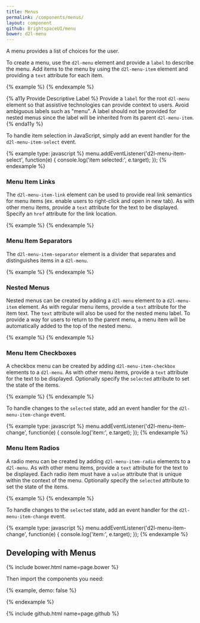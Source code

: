 ```yaml
---
title: Menus
permalink: /components/menus/
layout: component
github: BrightspaceUI/menu
bower: d2l-menu
---
```

A menu provides a list of choices for the user.

To create a menu, use the `d2l-menu` element and provide a `label` to describe the menu.  Add items to the menu by using the `d2l-menu-item` element and providing a `text` attribute for each item.

{% example %}
<d2l-menu label="Astronomy">
  <d2l-menu-item text="Introduction"></d2l-menu-item>
  <d2l-menu-item text="The Solar System"></d2l-menu-item>
  <d2l-menu-item text="The Universe"></d2l-menu-item>
</d2l-menu>
{% endexample %}

{% a11y Provide Descriptive Label %}
Provide a `label` for the root `d2l-menu` element so that assistive technologies can provide context to users. Avoid ambiguous labels such as "menu". A label should not be provided for nested menus since the label will be inherited from its parent `d2l-menu-item`.
{% enda11y %}

To handle item selection in JavaScript, simply add an event handler for the `d2l-menu-item-select` event.

{% example type: javascript %}
menu.addEventListener('d2l-menu-item-select', function(e) {
  console.log('item selected:', e.target);
});
{% endexample %}

### Menu Item Links

The `d2l-menu-item-link` element can be used to provide real link semantics for menu items (ex. enable users to right-click and open in new tab). As with other menu items, provide a `text` attribute for the text to be displayed.  Specify an `href` attribute for the link location.

{% example %}
<d2l-menu label="Astronomy">
  <d2l-menu-item-link text="Introduction"
    href="http://.../"></d2l-menu-item-link>
  <d2l-menu-item-link text="The Solar System"
    href="http://.../"></d2l-menu-item-link>
  <d2l-menu-item-link text="The Universe"
    href="http://.../"></d2l-menu-item-link>
</d2l-menu>
{% endexample %}

### Menu Item Separators

The `d2l-menu-item-separator` element is a divider that separates and distinguishes items in a `d2l-menu`.

{% example %}
<d2l-menu label="Astronomy">
  <d2l-menu-item text="Introduction"></d2l-menu-item>
  <d2l-menu-item text="The Solar System"></d2l-menu-item>
  <d2l-menu-item text="The Universe"></d2l-menu-item>
  <d2l-menu-item-separator></d2l-menu-item-separator>
  <d2l-menu-item text="Upcoming Events"></d2l-menu-item>
</d2l-menu>
{% endexample %}

### Nested Menus

Nested menus can be created by adding a `d2l-menu` element to a `d2l-menu-item` element. As with regular menu items, provide a `text` attribute for the item text.  The `text` attribute will also be used for the nested menu label. To provide a way for users to return to the parent menu, a menu item will be automatically added to the top of the nested menu.

{% example %}
<d2l-menu label="Astronomy">
  <d2l-menu-item text="Introduction"></d2l-menu-item>
  <d2l-menu-item text="The Solar System">
    <d2l-menu>
      <d2l-menu-item text="The Sun"></d2l-menu-item>
      <d2l-menu-item text="Mercury"></d2l-menu-item>
      <d2l-menu-item text="Venus"></d2l-menu-item>
   </d2l-menu>
  </d2l-menu-item>
  <d2l-menu-item text="The Universe"></d2l-menu-item>
</d2l-menu>
{% endexample %}

### Menu Item Checkboxes

A checkbox menu can be created by adding `d2l-menu-item-checkbox` elements to a `d2l-menu`. As with other menu items, provide a `text` attribute for the text to be displayed.  Optionally specify the `selected` attribute to set the state of the items.

{% example %}
<d2l-menu label="Astronomy">
  <d2l-menu-item-checkbox text="Introduction" selected>
  </d2l-menu-item-checkbox>
  <d2l-menu-item-checkbox text="The Solar System" selected>
  </d2l-menu-item-checkbox>
  <d2l-menu-item-checkbox text="The Universe">
  </d2l-menu-item-checkbox>
</d2l-menu>
{% endexample %}

To handle changes to the `selected` state, add an event handler for the `d2l-menu-item-change` event.

{% example type: javascript %}
menu.addEventListener('d2l-menu-item-change', function(e) {
  console.log('item:', e.target);
});
{% endexample %}

### Menu Item Radios

A radio menu can be created by adding `d2l-menu-item-radio` elements to a `d2l-menu`. As with other menu items, provide a `text` attribute for the text to be displayed. Each radio item must have a `value` attribute that is unique within the context of the menu. Optionally specify the `selected` attribute to set the state of the items.

{% example %}
<d2l-menu label="Astronomy">
  <d2l-menu-item-radio text="Introduction" value="1" selected>
  </d2l-menu-item-radio>
  <d2l-menu-item-radio text="The Solar System" value="2">
  </d2l-menu-item-radio>
  <d2l-menu-item-radio text="The Universe" value="3">
  </d2l-menu-item-radio>
</d2l-menu>
{% endexample %}

To handle changes to the `selected` state, add an event handler for the `d2l-menu-item-change` event.

{% example type: javascript %}
menu.addEventListener('d2l-menu-item-change', function(e) {
  console.log('item:', e.target);
});
{% endexample %}

## Developing with Menus

{% include bower.html name=page.bower %}

Then import the components you need:

{% example, demo: false %}
<!-- for normal menus -->
<link
  rel="import"
  href="bower_components/d2l-menu/d2l-menu.html">
<link
  rel="import"
  href="bower_components/d2l-menu/d2l-menu-item.html">
<link
  rel="import"
  href="bower_components/d2l-menu/d2l-menu-item-link.html">
<link
  rel="import"
  href="bower_components/d2l-menu/d2l-menu-item-separator.html">
<!-- for checbox menu items -->
<link
  rel="import"
  href="bower_components/d2l-menu/d2l-menu-item-checkbox.html">
<!-- for radio menu items -->
<link
  rel="import"
  href="bower_components/d2l-menu/d2l-menu-item-radio.html">
{% endexample %}

{% include github.html name=page.github %}
